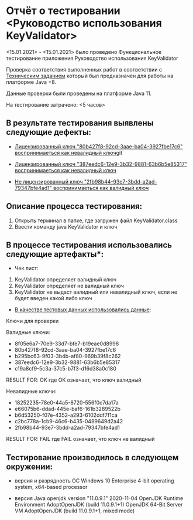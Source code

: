 # Отчёт о тестировании <Руководство использования KeyValidator>

<15.01.2021> - <15.01.2021> было проведено Функциональное тестирование приложения Руководство использования KeyValidator 

Проверка соответствия выполненных работ  в соответствии с [Техническим заданием](https://github.com/netology-code/javaqa-homeworks/blob/master/intro/user-manual.md) который был предназначен для работы на платформе Java +8.

Данные проверки были проведены на платформе Java 11.

На тестирование затрачено: <5 часов>


## В результате тестирования выявлены следующие дефекты:


* [Лицензированный ключ "80b427f8-92cd-3aae-ba04-3927fbe17c6" воспринимаеться как невалидный ключ](https://github.com/Sininerebane/Third_one/issues/3)git 

* [Лицензированный ключ "387eedc6-12e9-3b32-9881-63b6b5e85317" воспринимаеться как невалидный ключ](https://github.com/Sininerebane/Third_one/issues/2)


* [Не лицензированный ключ "2fb98b44-93e7-3bdd-a2ad-79347bfe4ad1" воспринимаеться как валидный ключ](https://github.com/Sininerebane/Third_one/issues/1)

## Описание процесса тестирования:
1. Открыть терминал в папке, где загружен файл KeyValidator.class
2. Ввести команду java KeyValidator и ключ

## В процессе тестирования использовались следующие артефакты*:

* Чек лист: 
1. KeyValidator определяет валидный ключ
2. KeyValidator определяет не валидный ключ
3. KeyValidator не выдаст валидный или невалидный ключ, если не будет введен какой либо ключ


* [В качестве тестовых данных использовались данные](https://github.com/netology-code/javaqa-homeworks/blob/master/intro/user-manual.md):

Ключи для проверки

Валидные ключи:

* 8f05e6a7-70e9-33d7-bfe7-b19eae0d8998
* 80b427f8-92cd-3aae-ba04-3927fbe17c6
* b295bc63-9f03-3b4b-af80-969b39f8c262
* 387eedc6-12e9-3b32-9881-63b6b5e85317
* c19a8cf9-5c3a-37c5-b7f3-d16d38a0c180

RESULT FOR: OK
где OK означает, что ключ валидный

Невалидные ключи:

* 18252235-78e0-44a5-8720-556f0c7da17a
* e66075b6-ddad-445e-baf6-161b3289522b
* b6d53250-f07e-4352-a293-6102ddf7f1ca
* c2bc778a-1cb9-46c6-b435-0489649d2a42
* 2fb98b44-93e7-3bdd-a2ad-79347bfe4ad1

RESULT FOR: FAIL
где FAIL означает, что ключ не валидный

## Тестирование производилось в следующем окружении:

* версия и разрядность ОС
Windows 10 Enterprise
4-bit operating system, x64-based processor

* версия Java
openjdk version "11.0.9.1" 2020-11-04
OpenJDK Runtime Environment AdoptOpenJDK (build 11.0.9.1+1)
OpenJDK 64-Bit Server VM AdoptOpenJDK (build 11.0.9.1+1, mixed mode)

